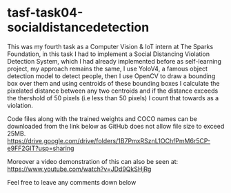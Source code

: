 # tasf-task04-socialdistancedetection

This was my fourth task as a Computer Vision & IoT intern at The Sparks Foundation, in this task I had to implement a Social Distancing Violation Detection System, which I had already implemented before as self-learning project, my approach remains the same, I use YoloV4, a famous object detection model to detect people, then I use OpenCV to draw a bounding box over them and using centroids of these bounding boxes I calculate the pixelated distance between any two centroids and if the distance exceeds the thershold of 50 pixels (i.e less than 50 pixels) I count that towards as a violation.

Code files along with the trained weights and COCO names can be downloaded from the link below as GitHub does not allow file size to exceed 25MB.
https://drive.google.com/drive/folders/1B7PmxRSznL1OChfPmM6r5CP-e9FF2GIT?usp=sharing

Moreover a video demonstration of this can also be seen at: https://www.youtube.com/watch?v=JDd9QkSHjRg

Feel free to leave any comments down below
